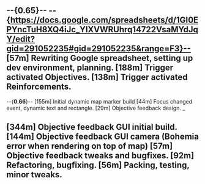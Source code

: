 --{**0.65**}--
--{https://docs.google.com/spreadsheets/d/1GI0EPYncTuH8XQ4iJc_YIXVWRUhrq14722VsaMYdJqY/edit?gid=291052235#gid=291052235&range=F3}--
[57m]  Rewriting Google spreadsheet, setting up dev environment, planning.
[188m] Trigger activated Objectives.
[138m] Trigger activated Reinforcements.
-------------------------------------------

--{**0.66**}--
[155m] Initial dynamic map marker build
[44m]  Focus changed event, dynamic text and rectangle.
[29m]  Objective feedback design.
_

[344m] Objective feedback GUI initial build.
[144m] Objective feedback GUI camera (Bohemia error when rendering on top of map)
[57m]  Objective feedback tweaks and bugfixes.
[92m]  Refactoring, bugfixing.
[56m]  Packing, testing, minor tweaks.
--------------------------------------------
